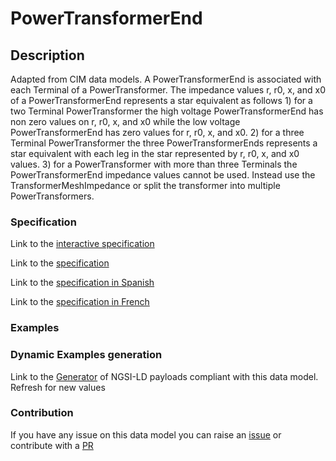 # PowerTransformerEnd

## Description 

Adapted from CIM data models. A PowerTransformerEnd is associated with each Terminal of a PowerTransformer. The impedance values r, r0, x, and x0 of a PowerTransformerEnd represents a star equivalent as follows 1) for a two Terminal PowerTransformer the high voltage PowerTransformerEnd has non zero values on r, r0, x, and x0 while the low voltage PowerTransformerEnd has zero values for r, r0, x, and x0. 2) for a three Terminal PowerTransformer the three PowerTransformerEnds represents a star equivalent with each leg in the star represented by r, r0, x, and x0 values. 3) for a PowerTransformer with more than three Terminals the PowerTransformerEnd impedance values cannot be used. Instead use the TransformerMeshImpedance or split the transformer into multiple PowerTransformers.
### Specification

Link to the [interactive specification](https://swagger.lab.fiware.org/?url=https://smart-data-models.github.io/dataModel.EnergyCIM/PowerTransformerEnd/swagger.yaml)

Link to the [specification](https://smart-data-models.github.io/dataModel.EnergyCIM/PowerTransformerEnd/doc/spec.md)

Link to the [specification in Spanish](https://smart-data-models.github.io/dataModel.EnergyCIM/PowerTransformerEnd/doc/spec_ES.md)

Link to the [specification in French](https://smart-data-models.github.io/dataModel.EnergyCIM/PowerTransformerEnd/doc/spec_FR.md)
### Examples
### Dynamic Examples generation

Link to the [Generator](https://smartdatamodels.org/extra/ngsi-ld_generator_v0.91.php?schemaUrl=https://raw.githubusercontent.com/smart-data-models/dataModel.EnergyCIM/master/PowerTransformerEnd/schema.json&email=info@smartdatamodels.org) of NGSI-LD payloads compliant with this data model. Refresh for new values
### Contribution

 If you have any issue on this data model you can raise an [issue](https://github.com/smart-data-models/dataModel.EnergyCIM/issues)  or contribute with a [PR](https://github.com/smart-data-models/dataModel.EnergyCIM/pulls)
